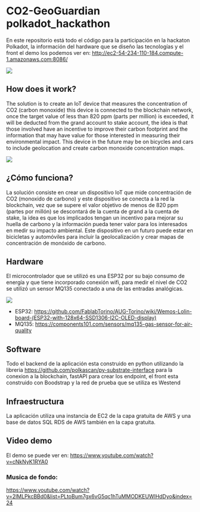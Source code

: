 # CO2-GeoGuardian polkadot_hackathon
En este repositorio está todo el código para la participación en la hackaton Polkadot, la información del hardware que se diseño las tecnologías y el front el demo los podemos ver en: <http://ec2-54-234-110-184.compute-1.amazonaws.com:8086/>

![](/home/oscar/GitHub/polkadot_hackathon/img/logo_hack.png)

## How does it work?
The solution is to create an IoT device that measures the concentration of CO2 (carbon monoxide) this device is connected to the blockchain network, once the target value of less than 820 ppm (parts per million) is exceeded, it will be deducted from the grand account to stake account, the idea is that those involved have an incentive to improve their carbon footprint and the information that may have value for those interested in measuring their environmental impact. This device in the future may be on bicycles and cars to include geolocation and create carbon monoxide concentration maps.

![](/home/oscar/GitHub/polkadot_hackathon/img/cover.jpg)

## ¿Cómo funciona?
La solución consiste en crear un dispositivo IoT que mide concentración de CO2 (monoxido de carbono) y este dispositivo se conecta a la red la blockchain, vez que se supere el valor objetivo de menos de 820 ppm (partes por millón) se descontará de la cuenta de grand a la cuenta de stake, la idea es que los implicados tengan un incentivo para mejorar su huella de carbono y la información pueda tener valor para los interesados en medir su impacto ambiental. Este dispositivo en un futuro puede estar en bicicletas y automóviles para incluir la geolocalización y crear mapas de concentración de monóxido de carbono.



## Hardware
El microcontrolador que se utilizó es una ESP32 por su bajo consumo de energía y que tiene incorporado conexión wifi, para medir el nivel de CO2 se utilizó un sensor MQ135 conectado a una de las entradas analógicas.

![](/home/oscar/GitHub/polkadot_hackathon/img/sensor.jpg)

* ESP32: <https://github.com/FablabTorino/AUG-Torino/wiki/Wemos-Lolin-board-(ESP32-with-128x64-SSD1306-I2C-OLED-display)>
* MQ135: <https://components101.com/sensors/mq135-gas-sensor-for-air-quality>

## Software
Todo el backend de la aplicación esta construido en python utilizando la libreria <https://github.com/polkascan/py-substrate-interface> para la conexion a la blockchain, fastAPI para crear los endpoint, el front esta construido con Boodstrap y la red de prueba que se utiliza es Westend

## Infraestructura
La aplicación utiliza una instancia de EC2 de la capa gratuita de AWS y una base de datos SQL RDS de AWS también en la capa gratuita.

## Video demo
El demo se puede ver en: <https://www.youtube.com/watch?v=cNkNyK1RYA0>

### Musica de fondo:
<https://www.youtube.com/watch?v=2lMLPkcBBd0&list=PLtoBum7gx6vG5qc1hTuMMODKEUWlHdDyo&index=24>
